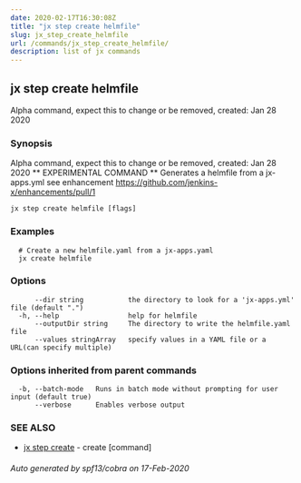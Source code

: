 ```yaml
---
date: 2020-02-17T16:30:08Z
title: "jx step create helmfile"
slug: jx_step_create_helmfile
url: /commands/jx_step_create_helmfile/
description: list of jx commands
---
```

## jx step create helmfile

Alpha command, expect this to change or be removed, created: Jan 28 2020

### Synopsis

Alpha command, expect this to change or be removed, created: Jan 28 2020
** EXPERIMENTAL COMMAND ** Generates a helmfile from a jx-apps.yml see enhancement https://github.com/jenkins-x/enhancements/pull/1

```
jx step create helmfile [flags]
```

### Examples

```
  # Create a new helmfile.yaml from a jx-apps.yaml
  jx create helmfile
```

### Options

```
      --dir string           the directory to look for a 'jx-apps.yml' file (default ".")
  -h, --help                 help for helmfile
      --outputDir string     The directory to write the helmfile.yaml file
      --values stringArray   specify values in a YAML file or a URL(can specify multiple)
```

### Options inherited from parent commands

```
  -b, --batch-mode   Runs in batch mode without prompting for user input (default true)
      --verbose      Enables verbose output
```

### SEE ALSO

* [jx step create](/commands/jx_step_create/)	 - create [command]

###### Auto generated by spf13/cobra on 17-Feb-2020
